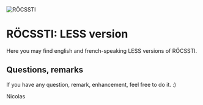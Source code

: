 <img src="http://rocssti.nicolas-hoffmann.net/style/rocssti_logo.png" alt="RÖCSSTI" />

# RÖCSSTI: LESS version

Here you may find english and french-speaking LESS versions of RÖCSSTI.


## Questions, remarks

If you have any question, remark, enhancement, feel free to do it. :)


Nicolas

